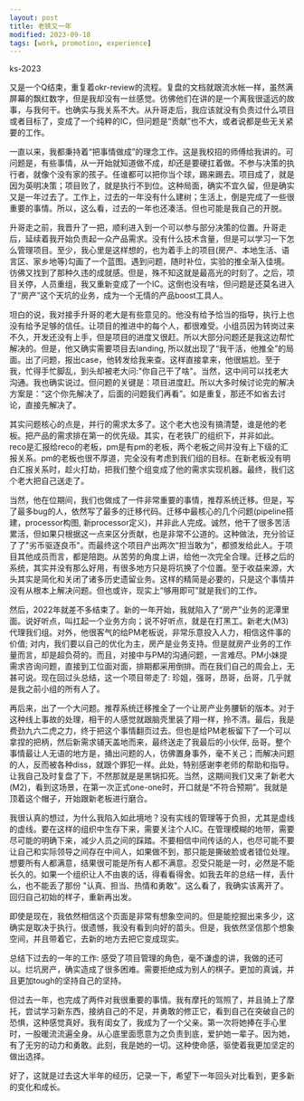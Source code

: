 ```yaml
---
layout: post
title: 老铁又一年
modified: 2023-09-18
tags: [work, promotion, experience]
---
```

<p class="meta">ks-2023</p>

又是一个Q结束，重复着okr-review的流程。复盘的文档就跟流水帐一样，虽然满屏幕的飘红数字，但是我却没有一丝感觉。彷佛他们在讲的是一个离我很遥远的故事，与我何干。也确实与我关系不大。从升哥走后，我应该就没有负责过什么项目或者目标了，变成了一个纯粹的IC，但问题是“贡献”也不大，或者说都是些无关紧要的工作。

一直以来，我都秉持着“把事情做成”的理念工作。这是我校招的师傅给我讲的。可问题是，有些事情，从一开始就知道做不成，却还是要硬扛着做。不参与决策的执行者，就像个没有家的孩子。任谁都可以把你当个球，踢来踢去。项目成了，就是因为英明决策；项目败了，就是执行不到位。这种局面，确实不宜久留，但是确实又是一年过去了。工作上，过去的一年没有什么建树；生活上，倒是完成了一些很重要的事情。所以，这么看，过去的一年也还凑活。但也可能是我自己的开脱。


升哥走之前，我晋升了一把，顺利进入到一个可以参与部分决策的位置。升哥走后，延续着我开始负责起一众产品需求。没有什么技术含量，但是可以学习一下怎么管理项目。至少，我心里是这样想的，也为着手上的项目(房产、本地生活、语言区、家乡地等)勾画了一个蓝图。遇到问题，随时补位，实验的推全渐入佳境。彷佛又找到了那种久违的成就感。但是，殊不知这就是最高光的时刻了。之后，项目关停，人员重组，我又重新变成了一个IC。这倒也没有啥，但问题是还莫名进入了“房产”这个天坑的业务，成为一个无情的产品boost工具人。

坦白的说，我对接手升哥的老大是有些意见的。他没有给予恰当的指导，执行上也没有给予足够的信任。让项目的推进中的每个人，都很难受。小组员因为转岗过来不久，开发还没有上手，但是项目的进度又很赶。所以大部分问题还是我这边帮忙解决的。但是，他又确实需要项目去landing, 所以就出现了“我干活，他推全”的局面。出了问题，报出case，他转发给我来查。这样直接拿来，他很尴尬。至于我，忙得手忙脚乱，到头却被老大问:"你自己干了啥"。当然，这中间可以找老大沟通。我也确实说过。但问题的关键是：项目进度赶。所以大多时候讨论完的解决方案是：“这个你先解决了，后面的问题我们再看”。如是重复，那还不如省去讨论，直接先解决了。

其实问题核心的点是，并行的需求太多了。这个老大也没有搞清楚，谁是他的老板。把产品的需求排在第一的优先级。其实，在老铁厂的组织下，并非如此。reco是汇报给reco的老板，pm是有pm的老板，两个老板之间并没有上下级的汇报关系。pm的老板也很不厚道，完全没有考虑到我们组的目标。在新老板没有明白汇报关系时，趁火打劫，把我们整个组变成了他的需求实现机器。最终，我们这个老大把自己送走了。

当然，他在位期间，我们也做成了一件非常重要的事情，推荐系统迁移。但是，写了最多bug的人，依然写了最多的迁移代码。迁移中最核心的几个问题(pipeline搭建，processor构图, 新processor定义)，并非此人完成。诚然，他干了很多苦活累活，但如果只根据这一点来区分贡献，也是非常不公道的。这种做法，充分验证了了"劣币驱逐良币"。而最终这个项目产出两次“担当敢为”，都颁发给此人。于项目其他成员而言，都是陪跑。从苦劳的角度上讲，给他一次完全合理。迁移之后的系统，其实并没有那么好用，有很多地方只是将坑换了个位置。至于收益来源，大头其实是简化和关闭了诸多历史遗留业务。这样的精简是必要的，只是这个事情并没有从根本上解决问题。但也或许，现实上“够用即可”就是我们的工作。

然后，2022年就差不多结束了。新的一年开始，我就陷入了“房产”业务的泥潭里面。说好听点，叫扛起一个业务方向；说不好听点，就是在打黑工。新老大(M3)代理我们组。对外，他很客气的给PM老板说，非常乐意投入人力，相信这件事的价值; 对内，我们要以自己的优化为主，房产是业务支持。但是就房产业务的工作量而言，却是超负荷的。而且，对接中与PM的沟通问题，一言难尽。PM小妹提需求咨询问题，直接到工位面对面，排期都采用倒排。而在我们自己的周会上，无甚可说。现在回过头总结，这一个项目带走了: 珍姐，强哥，昂哥，岳哥，几乎就是我之前小组的所有人了。

再后来，出了一个大问题。推荐系统迁移推全了一个让房产业务腰斩的版本。对于这种线上事故的处理，相干的人感觉就跟脑壳里装了翔一样，拎不清。最后，我是费劲九六二虎之力，终于把这个事情翻页过去。但也是给PM老板留下了一个可以拿捏的把柄，然后新需求铺天盖地而来，最终送走了我最后的小伙伴, 岳哥。整个事情最让人无语的地方是，捅出问题的人，彷佛置身事外，毫不关己；而解决问题的人，反而被各种diss，就跟个罪犯一样。此处，特别感谢李老师的帮助和指导。让我自己及时复盘了下，不然那就是是黑锅扣死。当然，这期间我们又来了新老大(M2)，看到这场景，在第一次正式one-one时，开口就是“不符合预期”。我就是顶着这个帽子，开始跟新老板进行磨合。

我很认真的想过，为什么我陷入如此境地？没有实线的管理等于负担，尤其是虚线的虚线。要在这样的组织中生存下来，需要关注个人IC。在管理模糊的地带，需要尽可能的明确下来，减少人员之间的踩踏。不要相信中间传话的人，也尽可能不要让自己和实际领导之间存在中间人，如果做不到，那只能是撕破脸或者错位处理。想要所有人都满意，结果很可能是所有人都不满意。忍受只能是一时，必然是不能长久的。如果一个组织让人不由衷的话，得看看得舍。如我去年的总结一样，丢什么，也不能丢了那份 "认真、担当、热情和勇敢"。这么看了，我确实该离开了。回归自己初始的样子，重新再出发。

即使是现在，我依然相信这个页面是非常有想象空间的。但是能挖掘出来多少，这确实是取决于执行。很遗憾，我没有看到向好的苗头。但是，我依然坚信那个想象空间，并且带着它，去新的地方去把它变成现实。


总结下过去的一年的工作: 感受了项目管理的角色，毫不谦虚的讲，我做的还可以。烂坑房产，确实造成了很多困难。需要拒绝成为别人的棋子。更加的真诚，并且更加tough的坚持自己的坚持。


但过去一年，也完成了两件对我很重要的事情。我有摩托的驾照了，并且骑上了摩托，尝试学习新东西，接纳自己的不足，并勇敢的修正它，看到自己在突破自己的恐惧，这种感觉真好。我有闺女了，我成为了一个父亲。第一次将她捧在手心里时，一股暖流流遍全身。从心底里面愿意为之负责到底，爱护她一辈子。因为她，有了无穷的动力和勇敢。此刻，我是她的一切。这种使命感，驱使着我更加坚定的做出选择。

好了，这就是过去这大半年的经历，记录一下，希望下一年回头对比看到，更多新的变化和成长。



